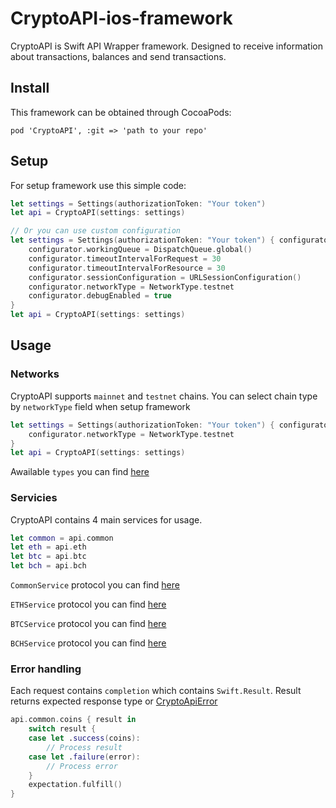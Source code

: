 # CryptoAPI-ios-framework

CryptoAPI is Swift API Wrapper framework. Designed to receive information about transactions, balances and send transactions.

## Install

This framework can be obtained through CocoaPods:
```
pod 'CryptoAPI', :git => 'path to your repo'
```

## Setup

For setup framework use this simple code:
```swift
let settings = Settings(authorizationToken: "Your token")
let api = CryptoAPI(settings: settings)

// Or you can use custom configuration
let settings = Settings(authorizationToken: "Your token") { configurator in
    configurator.workingQueue = DispatchQueue.global()
    configurator.timeoutIntervalForRequest = 30
    configurator.timeoutIntervalForResource = 30
    configurator.sessionConfiguration = URLSessionConfiguration()
    configurator.networkType = NetworkType.testnet
    configurator.debugEnabled = true
}
let api = CryptoAPI(settings: settings)
```

## Usage

### Networks

CryptoAPI supports `mainnet` and `testnet` chains. You can select chain type by `networkType` field when setup framework
```swift
let settings = Settings(authorizationToken: "Your token") { configurator in
    configurator.networkType = NetworkType.testnet
}
let api = CryptoAPI(settings: settings)
```
Awailable `types` you can find [here](/CryptoAPI/NetworkType.swift)

### Servicies

CryptoAPI contains 4 main services for usage.
```swift
let common = api.common
let eth = api.eth
let btc = api.btc
let bch = api.bch
```
`CommonService` protocol you can find [here](/CryptoAPI/Servicies/Protocols/CommonService.swift)

`ETHService` protocol you can find [here](/CryptoAPI/Servicies/Protocols/ETHService.swift)

`BTCService` protocol you can find [here](/CryptoAPI/Servicies/Protocols/BTCService.swift)

`BCHService` protocol you can find [here](/CryptoAPI/Servicies/Protocols/BCHService.swift)

### Error handling

Each request contains `completion` which contains `Swift.Result`. Result returns expected response type or [CryptoApiError](/CryptoAPI/Errors/CryptoApiError.swift)
```swift
api.common.coins { result in
    switch result {
    case let .success(coins):
        // Process result
    case let .failure(error):
        // Process error
    }
    expectation.fulfill()
}
```
